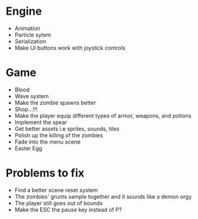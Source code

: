 # Engine
- Animation
- Particle sytem 
- Serialization
- Make UI buttons work with joystick controls

# Game
- Blood
- Wave system
- Make the zombie spawns better
- Shop...!!!
- Make the player equip different types of armor, weapons, and potions
- Implement the spear
- Get better assets i.e sprites, sounds, tiles
- Polish up the killing of the zombies
- Fade into the menu scene
- Easter Egg

# Problems to fix 
- Find a better scene reset system
- The zombies' grunts sample together and it sounds like a demon orgy
- The player still goes out of bounds
- Make the ESC the pause key instead of P?
